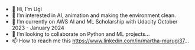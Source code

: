 - 👋 Hi, I’m Ugi
- 👀 I’m interested in AI, animation and making the environment clean.
- 🌱 I’m currently on AWS AI and ML Scholarship with Udacity October 2023 - January 2024
- 💞️ I’m looking to collaborate on Python and ML projects...
- 📫 How to reach me this https://www.linkedin.com/in/martha-murugi37...

<!---
ugisharon/ugisharon is a ✨ special ✨ repository because its `README.md` (this file) appears on your GitHub profile.
You can click the Preview link to take a look at your changes.
--->
